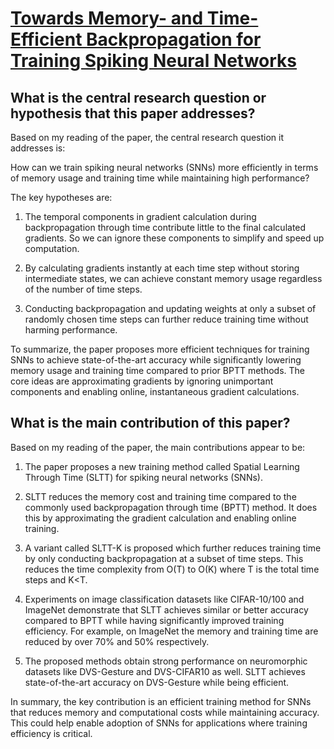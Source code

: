 # [Towards Memory- and Time-Efficient Backpropagation for Training Spiking   Neural Networks](https://arxiv.org/abs/2302.14311)

## What is the central research question or hypothesis that this paper addresses?

 Based on my reading of the paper, the central research question it addresses is:

How can we train spiking neural networks (SNNs) more efficiently in terms of memory usage and training time while maintaining high performance? 

The key hypotheses are:

1) The temporal components in gradient calculation during backpropagation through time contribute little to the final calculated gradients. So we can ignore these components to simplify and speed up computation.

2) By calculating gradients instantly at each time step without storing intermediate states, we can achieve constant memory usage regardless of the number of time steps.

3) Conducting backpropagation and updating weights at only a subset of randomly chosen time steps can further reduce training time without harming performance.

To summarize, the paper proposes more efficient techniques for training SNNs to achieve state-of-the-art accuracy while significantly lowering memory usage and training time compared to prior BPTT methods. The core ideas are approximating gradients by ignoring unimportant components and enabling online, instantaneous gradient calculations.


## What is the main contribution of this paper?

 Based on my reading of the paper, the main contributions appear to be:

1. The paper proposes a new training method called Spatial Learning Through Time (SLTT) for spiking neural networks (SNNs). 

2. SLTT reduces the memory cost and training time compared to the commonly used backpropagation through time (BPTT) method. It does this by approximating the gradient calculation and enabling online training.

3. A variant called SLTT-K is proposed which further reduces training time by only conducting backpropagation at a subset of time steps. This reduces the time complexity from O(T) to O(K) where T is the total time steps and K<T.

4. Experiments on image classification datasets like CIFAR-10/100 and ImageNet demonstrate that SLTT achieves similar or better accuracy compared to BPTT while having significantly improved training efficiency. For example, on ImageNet the memory and training time are reduced by over 70% and 50% respectively.

5. The proposed methods obtain strong performance on neuromorphic datasets like DVS-Gesture and DVS-CIFAR10 as well. SLTT achieves state-of-the-art accuracy on DVS-Gesture while being efficient.

In summary, the key contribution is an efficient training method for SNNs that reduces memory and computational costs while maintaining accuracy. This could help enable adoption of SNNs for applications where training efficiency is critical.
